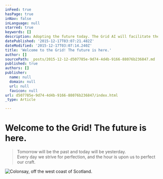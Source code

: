 ```yaml
---
inFeed: true
hasPage: true
inNav: false
inLanguage: null
starred: true
keywords: []
description: Adopting the future today. The Grid AI will facilitate the design and allow more time to elaborate.
datePublished: '2015-12-17T03:07:21.482Z'
dateModified: '2015-12-17T03:07:14.240Z'
title: 'Welcome to the Grid! The future is here.'
author: []
sourcePath: _posts/2015-12-12-d507785e-9d74-4d4b-9166-88076b236847.md
published: true
authors: []
publisher:
  name: null
  domain: null
  url: null
  favicon: null
url: d507785e-9d74-4d4b-9166-88076b236847/index.html
_type: Article

---
```

# Welcome to the Grid! The future is here.

> Tomorrow will be the past and today will be yesterday.  
> Every day we strive for perfection, and the hour is upon us to perfect our craft.

![Colonsay, off the west coast of Scotland.](https://the-grid-user-content.s3-us-west-2.amazonaws.com/d283c299-cce8-4c37-b492-549bfb45777c.jpg)